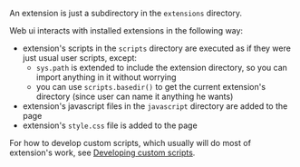 An extension is just a subdirectory in the `extensions` directory.

Web ui interacts with installed extensions in the following way:

- extension's scripts in the `scripts` directory are executed as if they were just usual user scripts, except:
  - `sys.path` is extended to include the extension directory, so you can import anything in it without worrying
  - you can use `scripts.basedir()` to get the current extension's directory (since user can name it anything he wants)
- extension's javascript files in the `javascript` directory are added to the page
- extension's `style.css` file is added to the page

For how to develop custom scripts, which usually will do most of extension's work, see [Developing custom scripts](Developing-custom-scripts).
